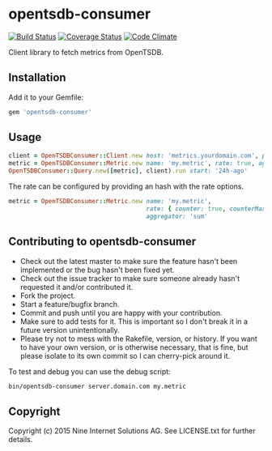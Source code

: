 opentsdb-consumer
=================

[![Build Status](https://travis-ci.org/ninech/opentsdb-consumer.svg)](https://travis-ci.org/ninech/opentsdb-consumer)
[![Coverage Status](https://coveralls.io/repos/ninech/opentsdb-consumer/badge.svg?branch=master&service=github)](https://coveralls.io/github/ninech/opentsdb-consumer?branch=master)
[![Code Climate](https://codeclimate.com/github/ninech/opentsdb-consumer/badges/gpa.svg)](https://codeclimate.com/github/ninech/opentsdb-consumer)

Client library to fetch metrics from OpenTSDB.

## Installation

Add it to your Gemfile:

```ruby
gem 'opentsdb-consumer'
```

## Usage

```ruby
client = OpenTSDBConsumer::Client.new host: 'metrics.yourdomain.com', port: 4242
metric = OpenTSDBConsumer::Metric.new name: 'my.metric', rate: true, aggregator: 'avg'
OpenTSDBConsumer::Query.new([metric], client).run start: '24h-ago'
```

The rate can be configured by providing an hash with the rate options.
```ruby
metric = OpenTSDBConsumer::Metric.new name: 'my.metric',
                                      rate: { counter: true, counterMax: 65535, resetValue: 2000 },
                                      aggregator: 'sum'
```


## Contributing to opentsdb-consumer

* Check out the latest master to make sure the feature hasn't been implemented or the bug hasn't been fixed yet.
* Check out the issue tracker to make sure someone already hasn't requested it and/or contributed it.
* Fork the project.
* Start a feature/bugfix branch.
* Commit and push until you are happy with your contribution.
* Make sure to add tests for it. This is important so I don't break it in a future version unintentionally.
* Please try not to mess with the Rakefile, version, or history. If you want to have your own version, or is otherwise necessary, that is fine, but please isolate to its own commit so I can cherry-pick around it.

To test and debug you can use the debug script:

```sh
bin/opentsdb-consumer server.domain.com my.metric
```

## Copyright

Copyright (c) 2015 Nine Internet Solutions AG. See LICENSE.txt for
further details.

